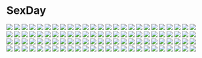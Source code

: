 # SexDay
![](https://konachan.com/image/a4ec22239934bae181b34a2b1d9ab379/Konachan.com%20-%205621%20disgaea%20pointed_ears%20prinny.jpg)
![](https://konachan.com/image/09013911f91ff9084cde937ff22551b9/Konachan.com%20-%209430%20animal%20bird%20blue%20koiwai_yotsuba%20penguin%20yotsubato%21.jpg)
![](https://konachan.com/image/6ac7fe5499384b37d19c70a4e7caba82/Konachan.com%20-%2052112%20akatsuki_no_goei%20blonde_hair%20blush%20game_cg%20kokudou_kyouka%20long_hair%20red_eyes%20ribbons%20school_uniform%20syangrila%20tie%20tomose_shunsaku%20twintails.jpg)
![](https://konachan.com/jpeg/9104a246770d3c64809865bd0a6039bf/Konachan.com%20-%20245097%20blush%20brown_hair%20green_eyes%20kneehighs%20original%20school_uniform%20short_hair%20skirt%20tie%20uzuki_hiro%20wink.jpg)
![](https://konachan.com/image/f39b9af309af4fb0198ea49a81dc3ed8/Konachan.com%20-%20276444%20aqua_eyes%20black_hair%20brown_hair%20clouds%20darnell%20food%20gray_hair%20group%20haru_estia%20iris_yuma%20loli%20long_hair%20red_eyes%20scarf%20short_hair%20sky%20sunset%20twintails.jpg)
![](https://konachan.com/image/741773c475811265d149f180d2317bcb/Konachan.com%20-%2042511%20akizuki_ritsuko%20hoshii_miki%20idolmaster%20kikuchi_makoto%20kisaragi_chihaya%20miura_azusa.jpg)
![](https://konachan.com/image/4e6bf4a8d71e3b626519544585d18d85/Konachan.com%20-%20281224%20jmc%20long_hair%20navel%20nude%20purple_eyes%20purple_hair%20quinella%20sword_art_online%20sword_art_online_alicization%20watermark.jpg)
![](https://konachan.com/image/5ca84f7819c3a7ac212b7e00f5b35242/Konachan.com%20-%205612%20gundam_seed%20gundam_seed_destiny%20lacus_clyne%20mobile_suit_gundam%20nude%20pink%20zundarepon.jpg)
![](https://konachan.com/jpeg/d892021b614129285e30550a97cc2d84/Konachan.com%20-%20137533%20aoshima_rui%20berochu%20bikini%20breasts%20game_cg%20nakano_sora%20nipples%20sex%20short_hair%20silkys_plus%20swimsuit%20wet.jpg)
![](https://konachan.com/image/679fa0a3d90e9361e2274ef8b0d9352b/Konachan.com%20-%20280922%20ass%20black_hair%20breasts%20cameltoe%20couch%20gg-e%20long_hair%20navel%20nipples%20original%20panties%20purple_eyes%20spread_legs%20thighhighs%20topless%20underwear.jpg)
![](https://konachan.com/image/15d61b7464fed2afd9ca1c1aea94e72c/Konachan.com%20-%20254859%20animal_ears%20azur_lane%20breasts%20brown_hair%20cleavage%20clouds%20foxgirl%20gloves%20kibanda_gohan%20long_hair%20multiple_tails%20orange_eyes%20sky%20tail%20thighhighs%20water.jpg)
![](https://konachan.com/image/5e722160dcdeb5d70d539a76728e0347/Konachan.com%20-%2033633%20bath%20bathtub%20fujiwara_warawara%20haruka_ni_aogi_uruwashi_no%20kazamatsuri_miyabi%20nude.jpg)
![](https://konachan.com/image/34c71db0cd9ee479a8ecead3d4e93337/Konachan.com%20-%2089283%20846-gou%20ass%20bikini%20breasts%20group%20himekaidou_hatate%20inubashiri_momiji%20kawashiro_nitori%20phone%20shameimaru_aya%20swimsuit%20touhou%20wolfgirl.jpg)
![](https://konachan.com/image/8e3a02920510182c66d30ceae4f44528/Konachan.com%20-%2071754%20barokkusu%20bikini%20breasts%20cleavage%20hatsune_miku%20swimsuit%20twintails%20vocaloid.jpg)
![](https://konachan.com/jpeg/0733d189574a43a4605feb2030bf2f18/Konachan.com%20-%2087870%20black_hair%20emerane%20fan%20hat%20red_eyes%20shameimaru_aya%20short_hair%20touhou.jpg)
![](https://konachan.com/image/92bbd86dba1a0e914c80aeab3380794d/Konachan.com%20-%20192005%20blonde_hair%20blue_eyes%20bubbles%20fumio_%28kanmi%29%20headband%20kagamine_rin%20short_hair%20underwater%20vocaloid%20water.jpg)
![](https://konachan.com/image/9ab8da9ffe536bccace6663d27b6b464/Konachan.com%20-%208587%20iwasaki_minami%20izumi_konata%20kobayakawa_yutaka%20lucky_star%20school_uniform%20takara_miyuki%20tamura_hiyori.jpg)
![](https://konachan.com/image/7d61fd5d9c684330ec5d2017eb87f749/Konachan.com%20-%2072153%20fate_stay_night%20fate_%28series%29%20jpeg_artifacts%20melty_blood%20saber%20shingetsutan_tsukihime%20sion_eltnam_atlasia%20takeuchi_takashi%20type-moon.jpg)
![](https://konachan.com/image/a8e956907f8c741801766dcf463c41ce/Konachan.com%20-%20273163%20apple%20blue_eyes%20braids%20food%20fruit%20gradient%20gray%20gray_hair%20headdress%20izayoi_sakuya%20maid%20short_hair%20teraguchi%20touhou.jpg)
![](https://konachan.com/jpeg/9c4541f86eed186d8c1e1b8aaee91b58/Konachan.com%20-%20276293%202girls%20aqua_hair%20bang_dream%21%20blush%20braids%20green_eyes%20hikawa_hina%20hikawa_sayo%20japanese_clothes%20koh%20long_hair%20miko%20shrine%20twins.jpg)
![](https://konachan.com/jpeg/6b0795929874aa520e063d98ab6ee03b/Konachan.com%20-%20256931%20cropped%20feathers%20gray_eyes%20gray_hair%20headphones%20long_hair%20original%20polychromatic%20ruroo%20skirt%20thighhighs%20waifu2x%20wings.jpg)
![](https://konachan.com/image/b27c6114fda01e8274221178e92f8106/Konachan.com%20-%20160561%20crown%20original%20zis.jpg)
![](https://konachan.com/jpeg/241c9ef3ca06d8069b5f9709445d208f/Konachan.com%20-%20268112%20asayama_ayumu_%28ay6as%29%20black_hair%20blue_eyes%20building%20city%20long_hair%20original%20school_uniform%20signed%20umbrella%20wristwear.jpg)
![](https://konachan.com/image/7d7421c8e12691b4cc53a9a351565e44/Konachan.com%20-%2060736%20blue%20hatsune_miku%20okaka%20twintails%20vocaloid.jpg)
![](https://konachan.com/jpeg/30f88b01046168613c44f91f461dc901/Konachan.com%20-%2032720%20amakawa_akito%20apron%20aqua_hair%20bed%20blush%20bow%20bra%20braids%20long_hair%20ne_pon_rai_pon%20panties%20ribbons%20shiden%20thighhighs%20underwear%20yellow_eyes.jpg)
![](https://konachan.com/jpeg/aec2c44ec1c89977dd04e3eb382a824b/Konachan.com%20-%20227652%20bicycle%20black_hair%20building%20clouds%20grass%20landscape%20mion%20original%20scenic%20short_hair%20skirt%20sky%20tree%20watermark.jpg)
![](https://konachan.com/image/746806f06a10cb848f0298d94e74ebdc/Konachan.com%20-%2075610%20amane_%28dream_c_club%29%20ass%20breasts%20dream_c_club%20maid%20mian_%28dream_c_club%29%20nipples%20no_bra%20nopan%20pussy%20sdwing%20spread_legs%20thighhighs%20uncensored%20white.jpg)
![](https://konachan.com/image/291dc170f07850fc87638ad564edad13/Konachan.com%20-%2016413%20itoshiki_nozomu%20komori_kiri%20sayonara_zetsubou_sensei.jpg)
![](https://konachan.com/jpeg/1a00b5950b278f76a87f28b70f2d7ff3/Konachan.com%20-%20182100%20blue_eyes%20blush%20bodysuit%20collar%20date_a_live%20elbow_gloves%20gloves%20gray_hair%20gun%20short_hair%20signed%20tobiichi_origami%20weapon.jpg)
![](https://konachan.com/image/bf82fc65bf0b6b394572388c24a20c31/Konachan.com%20-%20289637%20animal%20breasts%20cat%20cum%20itsutsuse%20original.jpg)
![](https://konachan.com/jpeg/c6d2eeebcc02b21721137ea5fa6d7e57/Konachan.com%20-%20143687%20black%20blanc%20blue_hair%20elbow_gloves%20gloves%20hyperdimension_neptunia%20long_hair%20red_eyes%20tsunako%20white_heart.jpg)
![](https://konachan.com/image/c103d300dd42ea20ea35b8b9b2b74077/Konachan.com%20-%2021877%20azumanga_daioh%20kagura%20kasuga_ayumu%20mizuhara_koyomi%20takino_tomo.jpg)
![](https://konachan.com/image/6224ed6bf085832f7baff90807bdc0f7/Konachan.com%20-%20139117%20aqua_eyes%20brown_hair%20hitoto%20onjouji_toki%20saki%20school_uniform%20short_hair.jpg)
![](https://konachan.com/image/72e4390c12b1120fc88826a90fc9016a/Konachan.com%20-%20102639%20animal%20bird%20blue_eyes%20boots%20bow%20brown_hair%20building%20chibi_%28shimon%29%20city%20clouds%20flowers%20green_eyes%20landscape%20original%20rose%20scarf%20scenic%20sky%20tree.jpg)
![](https://konachan.com/image/7d864840f625c07d5b0fdec38063acaf/Konachan.com%20-%20222133%20all_male%20gun%20male%20monochrome%20original%20paw_%28brtabby%29%20topless%20weapon%20wings.jpg)
![](https://konachan.com/image/a8a56232e74620c0fe95ae819b763378/Konachan.com%20-%2076040%20saigyouji_yuyuko%20touhou%20yori.jpg)
![](https://konachan.com/image/559df1193f9742f3cb28f45030a23d73/Konachan.com%20-%20238785%202girls%20black_hair%20blush%20bra%20breasts%20brown_hair%20censored%20green_eyes%20navel%20nipples%20oumae_kumiko%20pubic_hair%20pussy_juice%20skirt%20tribadism%20underwear%20yuri.jpg)
![](https://konachan.com/image/0edd8a7767bf8e08788211df8be285e0/Konachan.com%20-%20286646%20aqua_eyes%20bai_yemeng%20braids%20breasts%20brown_hair%20cleavage%20computer%20glasses%20headband%20long_hair%20open_shirt%20original%20pantyhose%20shirt%20signed%20skirt.jpg)
![](https://konachan.com/image/116f51b7614e27c93cd8af1dba57d680/Konachan.com%20-%2050898%20margery_daw%20natsumiya_yuzu%20shakugan_no_shana%20shana%20sword%20thighhighs%20weapon%20wilhelmina_carmel%20zettai_ryouiki.jpg)
![](https://konachan.com/image/e294db85cfa98df78355eb84313d5db2/Konachan.com%20-%20138514%20ass%20d_chara_mail%20dmm%20erect_nipples%20jpeg_artifacts%20real_xxiii%20short_hair.jpg)
![](https://konachan.com/jpeg/296738140a2c826eb504622202c19df4/Konachan.com%20-%20299765%20blonde_hair%20breasts%20dress%20fire_emblem%20flowers%20headband%20nintendo%20peony_%28fire_emblem%29%20pointed_ears%20purple_eyes%20signed%20wristwear%20yoshiku_%28oden-usagi%29.jpg)
![](https://konachan.com/image/65fb352c3daf0b2e16b77cdb84a875e6/Konachan.com%20-%20185829%20aratascape%20cherry_blossoms%20flowers%20nobody%20original%20scenic%20torii.jpg)
![](https://konachan.com/image/db96b2478428c2b1ada3c84486c9ede8/Konachan.com%20-%20203488%2088%20black_hair%20game_console%20logo%20long_hair%20original%20shorts%20translation_request%20vashperado%20watermark.jpg)
![](https://konachan.com/jpeg/b356b7c8044ca140cc93ba4f0572b40d/Konachan.com%20-%20153135%20asakura_ryouko%20blue_eyes%20blue_hair%20game_cg%20long_hair%20night%20school_uniform%20suzumiya_haruhi_no_tsuisou%20suzumiya_haruhi_no_yuutsu.jpg)
![](https://konachan.com/image/fc0151d55714e280b04809935ce17b7b/Konachan.com%20-%2025215%20gyakuten_saiban%20miles_edgeworth%20mitsurugi_reiji%20phoenix_wright.jpeg)
![](https://konachan.com/jpeg/d89fac7dffd0d5391d8c231a7f8c56d3/Konachan.com%20-%20249830%20ball%20bloomers%20blush%20breasts%20brown_hair%20gym_uniform%20headband%20ichi_makoto%20original%20short_hair%20white%20yellow_eyes.jpg)
![](https://konachan.com/image/889e0d3542335bfdff46a8a2c2421bd8/Konachan.com%20-%2055976%20ayasaka%20brown_hair%20catgirl%20chen%20dress%20foxgirl%20group%20hat%20long_hair%20myon%20pink_hair%20ribbons%20skirt%20sword%20tail%20thighhighs%20touhou%20weapon%20white_hair.jpg)
![](https://konachan.com/jpeg/0d9b8df08c9f147091bd22a077ec458e/Konachan.com%20-%20249739%20anus%20blood%20blue_eyes%20blue_hair%20blush%20breasts%20dandelion%20game_cg%20long_hair%20nipples%20panties%20panty_pull%20pussy%20spread_legs%20tears%20uncensored%20underwear.jpg)
![](https://konachan.com/jpeg/c0772426af429dca345ab4266144146c/Konachan.com%20-%2049665%20akiyama_mio%20k-on%21.jpg)
![](https://konachan.com/jpeg/9858138cebd43dfc70c76d3eee4c9c3f/Konachan.com%20-%20180459%20breasts%20cameltoe%20game_cg%20kujou_sakura%20mochizuki_nozomu%20nipples%20ole%20open_shirt%20panties%20saimin_class%20spread_legs%20tagme_%28character%29%20thighhighs%20underwear.jpg)
![](https://konachan.com/jpeg/34317773014efc6b32a9a3c5daa80370/Konachan.com%20-%20274981%20blonde_hair%20blush%20bondage%20breasts%20censored%20elbow_gloves%20gloves%20green_eyes%20long_hair%20navel%20nipples%20original%20penis%20spread_legs%20thighhighs%20waifu2x.jpg)
![](https://konachan.com/jpeg/63f55138a97e22366e90777e0b85a6f4/Konachan.com%20-%2016245%20fate_%28series%29%20fate_stay_night%20fire%20tagme.jpg)
![](https://konachan.com/image/7f8a2b864788ed4fa486b77d2acb204e/Konachan.com%20-%2013024%20keroro_gunsou.jpg)
![](https://konachan.com/image/8188b4b84177f15fe878e44ababa2903/Konachan.com%20-%20209620%20bed%20game_cg%20katakura_saki%20mote_sugite_shuraba_na_ore%20pajamas%20praline%20sayori.jpg)
![](https://konachan.com/image/9d1337e2ac76577b17914e92842601fd/Konachan.com%20-%2058440%20artoria_pendragon_%28all%29%20fate_%28series%29%20fate_stay_night%20fate_unlimited_codes%20saber%20saber_lily%20zoom_layer.jpg)
![](https://konachan.com/jpeg/08febf72223f5e7ffcad755cc6821d3b/Konachan.com%20-%20150731%20game_cg%20kanojo_to_ore_to_koibito_to%20marui%20matsugami_haruto%20mihagino_ayano%20pulltop.jpg)
![](https://konachan.com/image/4ac049d6d4f46b801ea8d02cf6fb18f0/Konachan.com%20-%2016865%20tagme.jpg)
![](https://konachan.com/jpeg/6dc0257fe2517dcbdf84b65507ba47e4/Konachan.com%20-%20231211%20aqua_eyes%20ass%20breasts%20brown_hair%20censored%20feng%20game_cg%20gray_hair%20long_hair%20nase_yaeka%20no_bra%20nopan%20open_shirt%20pussy%20ryohka%20short_hair%20skirt_lift%20yuri.jpg)
![](https://konachan.com/image/421093b299e91f7108ffe8200a959d2a/Konachan.com%20-%205776%20elfen_lied%20gun%20lucy_%28elfen_lied%29%20red%20weapon.jpg)
![](https://konachan.com/image/ab701cd18876056508d6870bbff7ba5b/Konachan.com%20-%2081995%203d%20brown_eyes%20brown_hair%20close%20neo_steam%20tagme%20weapon.jpg)
![](https://konachan.com/jpeg/be88c0e32d947fef14143f9fb6126093/Konachan.com%20-%20103106%20gokou_ruri%20ore_no_imouto_ga_konna_ni_kawaii_wake_ga_nai%20school_uniform%20transparent%20vector.jpg)
![](https://konachan.com/jpeg/be9413138410a6ce3b8fd80609c952c4/Konachan.com%20-%20162094%202girls%20bicolored_eyes%20brown_hair%20eyepatch%20nakada_rumi%20original%20pink_hair%20skirt%20water.jpg)
![](https://konachan.com/image/4dc5e54374b6f30257a0445954a05b73/Konachan.com%20-%20276269%20animal%20fish%20hanasei%20night%20nobody%20original%20scenic%20sky%20stars.jpg)
![](https://konachan.com/jpeg/9f736884c04d9c9a0d8bd77386ec1350/Konachan.com%20-%20269584%20aqua_eyes%20ass%20blush%20breasts%20brown_hair%20cleavage%20ichi_makoto%20original%20ponytail%20school_swimsuit%20swimsuit%20water.jpg)
![](https://konachan.com/image/bff30f9ddf21e94245999bbf54541e5a/Konachan.com%20-%20107799%20andou_mahoro%20kamishiro_ryuu%20mahoromatic.jpg)
![](https://konachan.com/jpeg/bad72a6dd01bcb8683bc9016873ec7d4/Konachan.com%20-%20132772%20brown_eyes%20dracu-riot%21%20game_cg%20inamura_rio%20long_hair%20muririn%20mutsura_yuuto%20purple_hair%20school_uniform%20yuzusoft.jpg)
![](https://konachan.com/image/c671cb9eb107c9d4d1b04f83f58b0652/Konachan.com%20-%20107666%20ga_geijutsuka_art_design_class%20yamaguchi_kisaragi.jpg)
![](https://konachan.com/image/063171b04b3a8b5e0146f23e4f63f1da/Konachan.com%20-%20158314%20animal%20bird%20building%20camera%20green_eyes%20green_hair%20halodark%20hat%20hatsune_miku%20kagamine_rin%20long_hair%20pantyhose%20scarf%20skirt%20twintails%20vocaloid.jpg)
![](https://konachan.com/image/fb016395109d9e07f1a700350cc6d08f/Konachan.com%20-%20255168%20aqua_eyes%20ass%20barefoot%20bikini%20black_hair%20blush%20erect_nipples%20h_kasei%20long_hair%20original%20see_through%20swimsuit.jpg)
![](https://konachan.com/jpeg/73774244594cd28d7d7bbb1a36996b2a/Konachan.com%20-%20283250%20anus%20ass%20bed%20blonde_hair%20blush%20bra%20breasts%20long_hair%20nipples%20panties%20petals%20pussy%20twintails%20uncensored%20underwear%20undressing%20waifu2x%20yellow_eyes.jpg)
![](https://konachan.com/image/0f3deaeb9feeaf2b4041e38d06233499/Konachan.com%20-%20301949%20barefoot%20blonde_hair%20blue_eyes%20bubbles%20long_hair%20original%20staff%20tagme_%28artist%29%20underwater%20water.jpg)
![](https://konachan.com/image/b68d60fd2b80e9b720c4c8566c50506b/Konachan.com%20-%2035802%20chii%20chobits%20clamp.jpg)
![](https://konachan.com/image/f09c79be5842862252fb3eb9a97976f5/Konachan.com%20-%2040662%20black_star%20death_the_kid%20maka_albarn%20soul_eater.jpg)
![](https://konachan.com/jpeg/f1c91a2bc7d6e68fd56a4c99d5ade4cf/Konachan.com%20-%20121169%20game_cg%20ikura_nagisa%20katase_aki%20mashiro_summer%20school_uniform%20white_hair%20yasaka_chihiru.jpg)
![](https://konachan.com/image/bee451682a2e4871611264b60f96565d/Konachan.com%20-%20199580%20breasts%20cleavage%20green%20g_yuusuke%20higoromo_nanten%20light%20maid%20sousyu_sensinkan-gakuen_bansenjin.jpg)
![](https://konachan.com/image/69be0679d4c14fb39589173c1a58e2b5/Konachan.com%20-%2061226%20cc%20code_geass%20kallen_stadtfeld%20lelouch_lamperouge%20male%20shirley_fenette.jpg)
![](https://konachan.com/jpeg/83ea406fd77d7c356c38f3da06491f5b/Konachan.com%20-%20234032%20black_hair%20brown_eyes%20cropped%20hakurei_reimu%20japanese_clothes%20long_hair%20miko%20snow%20touhou%20umbrella%20winter%20yutaka_saki_shu.jpg)
![](https://konachan.com/jpeg/1834b0d837b961d7ab84f85f447b4fb4/Konachan.com%20-%20108305%20breasts%20cleavage%20fairy%20green_eyes%20maikaze_no_melt%20orange_hair%20thighhighs%20twintails%20wings.jpg)
![](https://konachan.com/image/0ba1531dd68d81f6e7e212ac130f549a/Konachan.com%20-%2065591%20allen_walker%20d.gray-man.jpg)
![](https://konachan.com/image/ae3bfed333406ae68daad2302e464872/Konachan.com%20-%2041542%20ashita_no_nadja.jpg)
![](https://konachan.com/image/145c2b39e07f305341382db19fc52098/Konachan.com%20-%20257551%20blue_eyes%20bow%20brown_hair%20dress%20drink%20green_hair%20hat%20long_hair%20maid%20night%20original%20pink_eyes%20short_hair%20sky%20stars%20tagme_%28artist%29%20thighhighs.jpg)
![](https://konachan.com/image/1d08d062907f1262672d9ed78e46ecfe/Konachan.com%20-%20253125%20azur_lane%20bikini%20bow%20breasts%20cameltoe%20fang%20garter_belt%20long_hair%20nekomicha%20red_eyes%20signed%20spread_legs%20swimsuit%20thighhighs%20twintails%20white_hair.jpg)
![](https://konachan.com/jpeg/86dd0207934dbb8df4702399ba07b606/Konachan.com%20-%2017784%20suzumiya_haruhi%20suzumiya_haruhi_no_yuutsu%20vector.jpg)
![](https://konachan.com/jpeg/70737329207ed9020f862db721b4b412/Konachan.com%20-%20276034%20bell%20blush%20bow%20breasts%20cat_smile%20catgirl%20collar%20game_cg%20long_hair%20nekopara%20nipples%20no_bra%20nopan%20penis%20pussy%20ribbons%20sayori%20sex%20twintails%20wet.jpg)
![](https://konachan.com/image/84aa1dc6f8cec4899021d43d282252e0/Konachan.com%20-%2075877%20all_male%20kagamine_len%20male%20vocaloid.jpg)
![](https://konachan.com/jpeg/16327f74243090267f47abb8b3a4a900/Konachan.com%20-%2092466%20tagme.jpg)
![](https://konachan.com/jpeg/ec23530424536f3b10b29afd3fbcebf6/Konachan.com%20-%20145579%20brown_hair%20game_cg%20ishii_hisao%20tagme_%28character%29%20tokyo_babel.jpg)
![](https://konachan.com/image/e63e433289e0eed08fbded001527dbdd/Konachan.com%20-%20200804%20aneimo_2_h%27s%20black_hair%20blonde_hair%20blue_eyes%20boot_up%21%20flowers%20group%20long_hair%20pantyhose%20petals%20pink_hair%20ponytail%20purple_hair%20scan%20skirt.jpg)
![](https://konachan.com/jpeg/3c2491a6697db42a844f3f3fe54f26eb/Konachan.com%20-%20169436%20all_male%20computer%20fang%20game_cg%20girls_be_ambitious%21%20glasses%20green_hair%20male%20mtu%20school_uniform%20score%20short_hair%20tie%20toramaru_taiga.jpg)
![](https://konachan.com/jpeg/581c4228482d6d946a4052942e6eb608/Konachan.com%20-%20203255%20brown_hair%20emiya_shirou%20fate_%28series%29%20green_eyes%20long_hair%20male%20necklace%20orange_hair%20short_hair%20tohsaka_rin%20wedding%20wedding_attire%20weed.jpg)
![](https://konachan.com/image/85833832bd007e10266c6b7149fcc9bb/Konachan.com%20-%2071110%20black_hair%20blue_eyes%20natsumiya_yuzu%20yellow_eyes.jpg)
![](https://konachan.com/image/745e5c2fd561d003ff5989645c86311d/Konachan.com%20-%20122160%20black_hair%20dress%20flowers%20original%20summer_dress%20water%20yoshida_seiji.jpg)
![](https://konachan.com/jpeg/86a85a33d9dfd7700c8816ee6c6b167a/Konachan.com%20-%20141884%20aliasing%20animal_ears%20blue_eyes%20brown_hair%20eyepatch%20gloves%20gun%20long_hair%20panzer%20thighhighs%20twintails%20weapon.jpg)
![](https://konachan.com/image/8c470c1783254f1b64e8a07ac95d18b4/Konachan.com%20-%20229379%20blue_eyes%20blush%20boots%20bra%20hoodie%20kamiya_tomoe%20long_hair%20navel%20panties%20purple_hair%20thighhighs%20twintails%20underwear%20vocaloid%20voiceroid%20yuzuki_yukari.jpg)
![](https://konachan.com/jpeg/14873085a0af6c43401aa5bbafb92574/Konachan.com%20-%20117162%20cat_smile%20dark_skin%20loli%20long_hair%20mirai_nikki%20murumuru%20panties%20pokachu%20purple_eyes%20underwear.jpg)
![](https://konachan.com/jpeg/bb1559131111428394f5ad5f7f3c31b4/Konachan.com%20-%20230701%20blonde_hair%20breasts%20building%20dress%20granblue_fantasy%20long_hair%20ponytail%20red_eyes%20saraki%20sword%20vira_lilie%20weapon.jpg)
![](https://konachan.com/image/531cb78ce1f45be8eb7c5680d2dd68e6/Konachan.com%20-%20162621%20ass%20bodysuit%20gatakk%20guilty_crown%20purple_eyes%20purple_hair%20skintight%20tsugumi%20white.jpg)
![](https://konachan.com/image/18495c6d248afead421bc9b7621fc25e/Konachan.com%20-%2032044%20artoria_pendragon_%28all%29%20fate_%28series%29%20fate_stay_night%20saber%20saber_alter.jpg)
![](https://konachan.com/jpeg/7959e2250f497a2562f71c74a9a30c3a/Konachan.com%20-%20102178%20aisaka_tsugumi%20black_hair%20blonde_hair%20breasts%20censored%20fusataka_shikibu%20game_cg%20navel%20nipples%20penis%20renai_saimin%20tendou_chizuru.jpg)
![](https://konachan.com/image/93704e658c8450f0c779f90ed3caacbe/Konachan.com%20-%2010783%20blue_eyes%20chinese_clothes%20chinese_dress%20dragon%20glasses%20original%20weapon.jpg)
